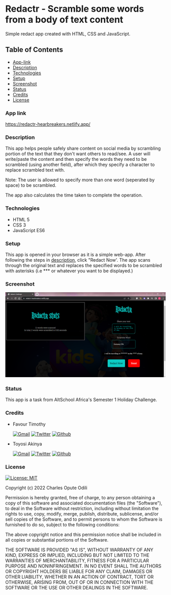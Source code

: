 # Redactr - Scramble some words from a body of text content 
Simple redact app created with HTML, CSS and JavaScript.

## Table of Contents
* [App-link](#app-link)
* [Description](#description)
* [Technologies](#technologies)
* [Setup](#setup)
* [Screenshot](#screenshot)
* [Status](#status)
* [Credits](#credits)
* [License](#license)

### App link
https://redactr-hearbreakers.netlify.app/

### Description
This app helps people safely share content on social media by scrambling portion of the text that they don't want others to read/see. A user will write/paste the content and then specify the words they need to be scrambled (using another field), after which they specify a character to replace scrambled text with. 

Note: The user is allowed to specify more than one word (seperated by space) to be scrambled. 

The app also calculates the time taken to complete the operation.

### Technologies 
* HTML 5
* CSS 3
* JavaScript ES6

### Setup 
This app is opened in your browser as it is a simple web-app. After following the steps in [description](#description), click "Redact Now'. The app scans through the original text and replaces the specified words to be scrambled with asterisks (i.e *** or whatever you want to be displayed.)

### Screenshot
![screenshot](/Screenshot%20(5).png)

### Status
This app is a task from AltSchool Africa's Semester 1 Holiday Challenge. 

### Credits 
* Favour Timothy  <p>  [![Gmail](https://img.shields.io/twitter/url?label=favourkcb%40gmail.com&logo=gmail&style=social&url=https%3A%2F%2Fredactr-hearbreakers.netlify.app%2F)](mailto:favourkcb@gmail.com) [![Twitter](https://img.shields.io/twitter/url?label=shunnode&logo=twitter&style=social&url=https%3A%2F%2Fredactr-hearbreakers.netlify.app%2F)](twitter.com/shunnode) [![Github](https://img.shields.io/twitter/url?label=wyenelle&logo=github&style=social&url=https%3A%2F%2Fredactr-hearbreakers.netlify.app%2F)](github.com/wyenelle) </p>

* Toyosi Akinya   <p>  [![Gmail](https://img.shields.io/twitter/url?label=toyosiakinya2%40gmail.com&logo=gmail&style=social&url=https%3A%2F%2Fredactr-hearbreakers.netlify.app%2F)](mailto:toyosiakinya2@gmail.com) [![Twitter](https://img.shields.io/twitter/url?label=Ty_Akinya&logo=twitter&style=social&url=https%3A%2F%2Fredactr-hearbreakers.netlify.app%2F)](twitter.com/Ty_Akinya) [![Github](https://img.shields.io/twitter/url?label=AkinyaToyosi&logo=Github&style=social&url=https%3A%2F%2Fredactr-hearbreakers.netlify.app%2F)](github.com/AkinyaToyosi) </p>

### License 
[![License: MIT](https://img.shields.io/badge/License-MIT-yellow.svg)](https://opensource.org/licenses/MIT)

Copyright (c) 2022 Charles Opute Odili

Permission is hereby granted, free of charge, to any person obtaining a copy of this software and associated documentation files (the "Software"), to deal in the Software without restriction, including without limitation the rights to use, copy, modify, merge, publish, distribute, sublicense, and/or sell copies of the Software, and to permit persons to whom the Software is furnished to do so, subject to the following conditions:

The above copyright notice and this permission notice shall be included in all copies or substantial portions of the Software.

THE SOFTWARE IS PROVIDED "AS IS", WITHOUT WARRANTY OF ANY KIND, EXPRESS OR IMPLIED, INCLUDING BUT NOT LIMITED TO THE WARRANTIES OF MERCHANTABILITY, FITNESS FOR A PARTICULAR PURPOSE AND NONINFRINGEMENT. IN NO EVENT SHALL THE AUTHORS OR COPYRIGHT HOLDERS BE LIABLE FOR ANY CLAIM, DAMAGES OR OTHER LIABILITY, WHETHER IN AN ACTION OF CONTRACT, TORT OR OTHERWISE, ARISING FROM, OUT OF OR IN CONNECTION WITH THE SOFTWARE OR THE USE OR OTHER DEALINGS IN THE SOFTWARE.